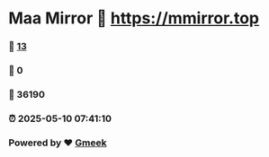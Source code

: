 # Maa Mirror :link: https://mmirror.top 
### :page_facing_up: [13](https://mmirror.top/tag.html) 
### :speech_balloon: 0 
### :hibiscus: 36190 
### :alarm_clock: 2025-05-10 07:41:10 
### Powered by :heart: [Gmeek](https://github.com/Meekdai/Gmeek)
